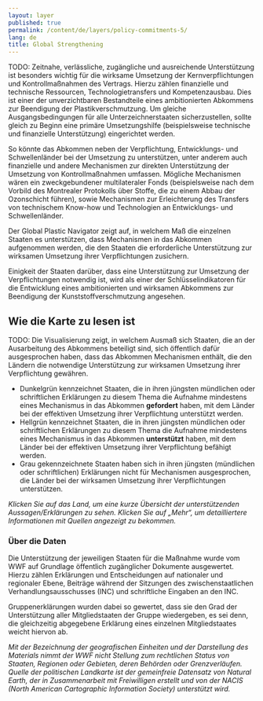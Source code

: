 ```yaml
---
layout: layer
published: true
permalink: /content/de/layers/policy-commitments-5/
lang: de
title: Global Strengthening
---
```


TODO: Zeitnahe, verlässliche, zugängliche und ausreichende Unterstützung ist besonders wichtig für die wirksame Umsetzung der Kernverpflichtungen und Kontrollmaßnahmen des Vertrags. Hierzu zählen finanzielle und technische Ressourcen, Technologietransfers und Kompetenzausbau. Dies ist einer der unverzichtbaren Bestandteile eines ambitionierten Abkommens zur Beendigung der Plastikverschmutzung. Um gleiche Ausgangsbedingungen für alle Unterzeichnerstaaten sicherzustellen, sollte gleich zu Beginn eine primäre Umsetzungshilfe (beispielsweise technische und finanzielle Unterstützung) eingerichtet werden.

So könnte das Abkommen neben der Verpflichtung, Entwicklungs- und Schwellenländer bei der Umsetzung zu unterstützen, unter anderem auch finanzielle und andere Mechanismen zur direkten Unterstützung der Umsetzung von Kontrollmaßnahmen umfassen. Mögliche Mechanismen wären ein zweckgebundener multilateraler Fonds (beispielsweise nach dem Vorbild des Montrealer Protokolls über Stoffe, die zu einem Abbau der Ozonschicht führen), sowie Mechanismen zur Erleichterung des Transfers von technischem Know-how und Technologien an Entwicklungs- und Schwellenländer.

Der Global Plastic Navigator zeigt auf, in welchem Maß die einzelnen Staaten es unterstützen, dass Mechanismen in das Abkommen aufgenommen werden, die den Staaten die erforderliche Unterstützung zur wirksamen Umsetzung ihrer Verpflichtungen zusichern.

Einigkeit der Staaten darüber, dass eine Unterstützung zur Umsetzung der Verpflichtungen notwendig ist, wird als einer der Schlüsselindikatoren für die Entwicklung eines ambitionierten und wirksamen Abkommens zur Beendigung der Kunststoffverschmutzung angesehen.

## Wie die Karte zu lesen ist

TODO: Die Visualisierung zeigt, in welchem Ausmaß sich Staaten, die an der Ausarbeitung des Abkommens beteiligt sind, sich öffentlich dafür ausgesprochen haben, dass das Abkommen Mechanismen enthält, die den Ländern die notwendige Unterstützung zur wirksamen Umsetzung ihrer Verpflichtung gewähren.

* Dunkelgrün kennzeichnet Staaten, die in ihren jüngsten mündlichen oder schriftlichen Erklärungen zu diesem Thema die Aufnahme mindestens eines Mechanismus in das Abkommen **gefordert** haben, mit dem Länder bei der effektiven Umsetzung ihrer Verpflichtung unterstützt werden.
* Hellgrün kennzeichnet Staaten, die in ihren jüngsten mündlichen oder schriftlichen Erklärungen zu diesem Thema die Aufnahme mindestens eines Mechanismus in das Abkommen **unterstützt** haben, mit dem Länder bei der effektiven Umsetzung ihrer Verpflichtung befähigt werden.
* Grau gekennzeichnete Staaten haben sich in ihren jüngsten (mündlichen oder schriftlichen) Erklärungen nicht für Mechanismen ausgesprochen, die Länder bei der wirksamen Umsetzung ihrer Verpflichtungen unterstützen.

_Klicken Sie auf das Land, um eine kurze Übersicht der unterstützenden Aussagen/Erklärungen zu sehen. Klicken Sie auf „Mehr“, um detailliertere Informationen mit Quellen angezeigt zu bekommen._

### Über die Daten

Die Unterstützung der jeweiligen Staaten für die Maßnahme wurde vom WWF auf Grundlage öffentlich zugänglicher Dokumente ausgewertet. Hierzu zählen Erklärungen und Entscheidungen auf nationaler und regionaler Ebene, Beiträge während der Sitzungen des zwischenstaatlichen Verhandlungsausschusses (INC) und schriftliche Eingaben an den INC.

Gruppenerklärungen wurden dabei so gewertet, dass sie den Grad der Unterstützung aller Mitgliedstaaten der Gruppe wiedergeben, es sei denn, die gleichzeitig abgegebene Erklärung eines einzelnen Mitgliedstaates weicht hiervon ab.

_Mit der Bezeichnung der geografischen Einheiten und der Darstellung des Materials nimmt der WWF nicht Stellung zum rechtlichen Status von Staaten, Regionen oder Gebieten, deren Behörden oder Grenzverläufen. Quelle der politischen Landkarte ist der gemeinfreie Datensatz von Natural Earth, der in Zusammenarbeit mit Freiwilligen erstellt und von der NACIS (North American Cartographic Information Society) unterstützt wird._
